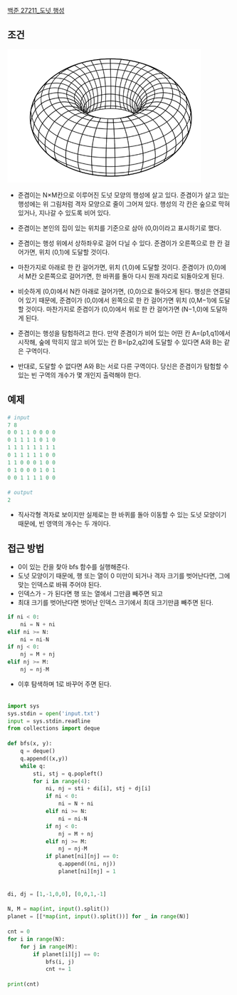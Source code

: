 [백준 27211_도넛 행성](https://www.acmicpc.net/problem/27211)


## 조건

![](Algorithm/baekjoon/assets/Pasted%20image%2020230114155559.png)

- 준겸이는 N×M칸으로 이루어진 도넛 모양의 행성에 살고 있다. 준겸이가 살고 있는 행성에는 위 그림처럼 격자 모양으로 줄이 그어져 있다. 행성의 각 칸은 숲으로 막혀 있거나, 지나갈 수 있도록 비어 있다. 

- 준겸이는 본인의 집이 있는 위치를 기준으로 삼아 (0,0)이라고 표시하기로 했다. 
- 준겸이는 행성 위에서 상하좌우로 걸어 다닐 수 있다. 준겸이가 오른쪽으로 한 칸 걸어가면, 위치 (0,1)에 도달할 것이다. 
- 마찬가지로 아래로 한 칸 걸어가면, 위치 (1,0)에 도달할 것이다. 준겸이가 (0,0)에서 M칸 오른쪽으로 걸어가면, 한 바퀴를 돌아 다시 원래 자리로 되돌아오게 된다. 
- 비슷하게 (0,0)에서 N칸 아래로 걸어가면, (0,0)으로 돌아오게 된다. 행성은 연결되어 있기 때문에, 준겸이가 (0,0)에서 왼쪽으로 한 칸 걸어가면 위치 (0,M−1)에 도달할 것이다. 마찬가지로 준겸이가 (0,0)에서 위로 한 칸 걸어가면 (N−1,0)에 도달하게 된다.

- 준겸이는 행성을 탐험하려고 한다. 만약 준겸이가 비어 있는 어떤 칸 A=(p1,q1)에서 시작해, 숲에 막히지 않고 비어 있는 칸 B=(p2,q2)에 도달할 수 있다면 A와 B는 같은 구역이다. 
- 반대로, 도달할 수 없다면 A와 B는 서로 다른 구역이다. 당신은 준겸이가 탐험할 수 있는 빈 구역의 개수가 몇 개인지 출력해야 한다.


## 예제


```python
# input
7 8
0 0 1 1 0 0 0 0
0 1 1 1 1 0 1 0
1 1 1 1 1 1 1 1
0 1 1 1 1 1 0 0
1 1 0 0 0 1 0 0
0 1 0 0 0 1 0 1
0 0 1 1 1 1 0 0

# output
2
```

- 직사각형 격자로 보이지만 실제로는 한 바퀴를 돌아 이동할 수 있는 도넛 모양이기 때문에, 빈 영역의 개수는 두 개이다.



## 접근 방법

- 0이 있는 칸을 찾아 bfs 함수를 실행해준다.
- 도넛 모양이기 때문에, 행 또는 열이 0 미만이 되거나 격자 크기를 벗어난다면, 그에 맞는 인덱스로 바꿔 주어야 된다.
- 인덱스가 - 가 된다면 행 또는 열에서 그만큼 빼주면 되고
- 최대 크기를 벗어난다면 벗어난 인덱스 크기에서 최대 크기만큼 빼주면 된다.

```python
if ni < 0:  
    ni = N + ni  
elif ni >= N:  
    ni = ni-N  
if nj < 0:  
    nj = M + nj  
elif nj >= M:  
    nj = nj-M
```

- 이후 탐색하며 1로 바꾸어 주면 된다.



```python

import sys  
sys.stdin = open('input.txt')  
input = sys.stdin.readline  
from collections import deque  
  
def bfs(x, y):  
    q = deque()  
    q.append((x,y))  
    while q:  
        sti, stj = q.popleft()  
        for i in range(4):  
            ni, nj = sti + di[i], stj + dj[i]  
            if ni < 0:  
                ni = N + ni  
            elif ni >= N:  
                ni = ni-N  
            if nj < 0:  
                nj = M + nj  
            elif nj >= M:  
                nj = nj-M  
            if planet[ni][nj] == 0:  
                q.append((ni, nj))  
                planet[ni][nj] = 1  
  
  
di, dj = [1,-1,0,0], [0,0,1,-1]  
  
N, M = map(int, input().split())  
planet = [[*map(int, input().split())] for _ in range(N)]  
  
cnt = 0  
for i in range(N):  
    for j in range(M):  
        if planet[i][j] == 0:  
            bfs(i, j)  
            cnt += 1  
  
print(cnt)
```


